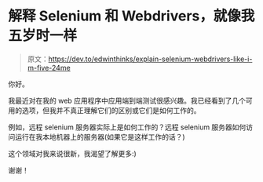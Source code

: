 # 解释 Selenium 和 Webdrivers，就像我五岁时一样

> 原文：<https://dev.to/edwinthinks/explain-selenium-webdrivers-like-i-m-five-24me>

你好。

我最近对在我的 web 应用程序中应用端到端测试很感兴趣。我已经看到了几个可用的选项，但我并不真正理解它们的区别或它们是如何工作的。

例如，远程 selenium 服务器实际上是如何工作的？远程 selenium 服务器如何访问运行在我本地机器上的服务器(如果它是这样工作的话？)

这个领域对我来说很新，我渴望了解更多:)

谢谢！